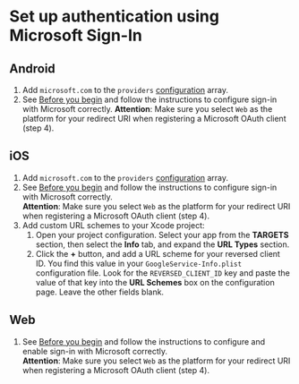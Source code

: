 # Set up authentication using Microsoft Sign-In

## Android

1. Add `microsoft.com` to the `providers` [configuration](https://github.com/capawesome-team/capacitor-firebase/tree/main/packages/authentication#configuration) array.
1. See [Before you begin](https://firebase.google.com/docs/auth/android/microsoft-oauth#before_you_begin) and follow the instructions to configure sign-in with Microsoft correctly.
**Attention**: Make sure you select `Web` as the platform for your redirect URI when registering a Microsoft OAuth client (step 4).

## iOS

1. Add `microsoft.com` to the `providers` [configuration](https://github.com/capawesome-team/capacitor-firebase/tree/main/packages/authentication#configuration) array.
1. See [Before you begin](https://firebase.google.com/docs/auth/ios/microsoft-oauth#before_you_begin) and follow the instructions to configure sign-in with Microsoft correctly.  
**Attention**: Make sure you select `Web` as the platform for your redirect URI when registering a Microsoft OAuth client (step 4).
1. Add custom URL schemes to your Xcode project:
   1. Open your project configuration.
      Select your app from the **TARGETS** section, then select the **Info** tab, and expand the **URL Types** section.
   1. Click the **+** button, and add a URL scheme for your reversed client ID.
      You find this value in your `GoogleService-Info.plist` configuration file.
      Look for the `REVERSED_CLIENT_ID` key and paste the value of that key into the **URL Schemes** box on the configuration page.
      Leave the other fields blank.

## Web

1. See [Before you begin](https://firebase.google.com/docs/auth/web/microsoft-oauth#before_you_begin) and follow the instructions to configure and enable sign-in with Microsoft correctly.  
**Attention**: Make sure you select `Web` as the platform for your redirect URI when registering a Microsoft OAuth client (step 4).
